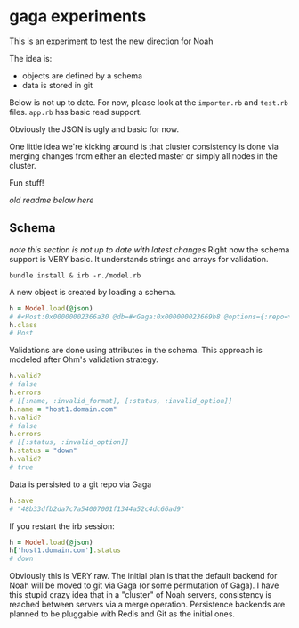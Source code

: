 # gaga experiments
This is an experiment to test the new direction for Noah

The idea is:

- objects are defined by a schema
- data is stored in git

Below is not up to date. For now, please look at the `importer.rb` and `test.rb` files.
`app.rb` has basic read support.

Obviously the JSON is ugly and basic for now. 

One little idea we're kicking around is that cluster consistency is done via merging changes from either an elected master or simply all nodes in the cluster.

Fun stuff!

_old readme below here_

## Schema
_note this section is not up to date with latest changes_
Right now the schema support is VERY basic. It understands strings and arrays for validation.

`bundle install & irb -r./model.rb`

A new object is created by loading a schema.

```ruby
h = Model.load(@json)
# #<Host:0x00000002366a30 @db=#<Gaga:0x000000023669b8 @options={:repo=>".data"}, path"/home/jvincent/development/experiments/ruby/gaga/.data/", schema{"id"=>"host", "attributes"=>{"name"=>"string", "status"=>["up", "down", "pending_up", "pending_down"]}}, version1
h.class
# Host
```

Validations are done using attributes in the schema. This approach is modeled after Ohm's validation strategy.

```ruby
h.valid?
# false
h.errors
# [[:name, :invalid_format], [:status, :invalid_option]]
h.name = "host1.domain.com"
h.valid?
# false
h.errors
# [[:status, :invalid_option]]
h.status = "down"
h.valid?
# true
```

Data is persisted to a git repo via Gaga

```ruby
h.save
# "48b33dfb2da7c7a54007001f1344a52c4dc66ad9"
```

If you restart the irb session:

```ruby
h = Model.load(@json)
h['host1.domain.com'].status
# down
```

Obviously this is VERY raw. The initial plan is that the default backend for Noah will be moved to git via Gaga (or some permutation of Gaga).
I have this stupid crazy idea that in a "cluster" of Noah servers, consistency is reached between servers via a merge operation.
Persistence backends are planned to be pluggable with Redis and Git as the initial ones.
